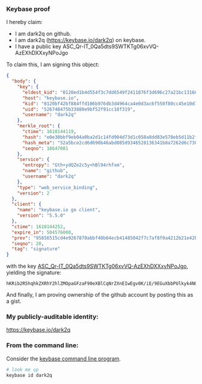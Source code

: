 ### Keybase proof

I hereby claim:

  * I am dark2q on github.
  * I am dark2q (https://keybase.io/dark2q) on keybase.
  * I have a public key ASC_Qr-IT_0Qa5dts9SWTKTg06xvVQ-AzEXhDXXxyNPoJgo

To claim this, I am signing this object:

```json
{
  "body": {
    "key": {
      "eldest_kid": "0120ed1b4d554f3c7dd6549f2411876f3d696c27a21bc1316057497cfead538370620a",
      "host": "keybase.io",
      "kid": "0120bf42bf884ffd106b976db3d4964ca4e0d3ac6f550f80cc45e10d75f1c8d3e8260a",
      "uid": "526748475b33880e9bf52f91cc18f319",
      "username": "dark2q"
    },
    "merkle_root": {
      "ctime": 1610144119,
      "hash": "e0e30bbf9eb04a0ba2d1c14fd904d73d1c058a8dd83e578eb5d11b2fc3b8ce6728137c7ebd3a834add3f5a36ac2fb1bbe7bcf83a8b4f8dd40882c8da48ce6d3d",
      "hash_meta": "52a5bce2cd6d690b46abd085d9346528136341b8a7262d6c738dfd740433560a",
      "seqno": 18647081
    },
    "service": {
      "entropy": "Gth+ydQZe2c5y+hBl94rhfxm",
      "name": "github",
      "username": "dark2q"
    },
    "type": "web_service_binding",
    "version": 2
  },
  "client": {
    "name": "keybase.io go client",
    "version": "5.5.0"
  },
  "ctime": 1610144252,
  "expire_in": 504576000,
  "prev": "95856515cd4e9267870abbf40b64ecb41485042f7c7af8f0a4212b21e42bfa68",
  "seqno": 20,
  "tag": "signature"
}
```

with the key [ASC_Qr-IT_0Qa5dts9SWTKTg06xvVQ-AzEXhDXXxyNPoJgo](https://keybase.io/dark2q), yielding the signature:

```
hKRib2R5hqhkZXRhY2hlZMOpaGFzaF90eXBlCqNrZXnEIwEgv0K/iE/9EGuXbbPUlkyk4NOsb1UPgMxF4Q118cjT6CYKp3BheWxvYWTESpcCFMQglYVlFc1OkmeHCrv0C2TstBSFBC98evjwpCErIeQr+mjEIHZ9YMTYWwKDs25l5JcnxM8K6h4pjLW+NgOjzNLW8PYcAgHCo3NpZ8RAnONEbRsl5xqcxkoJGzswGz+nG0pPITzUv1lgM/vvVFIDAF+1+hUAJheFg3+FhRSVcqrGRPrCotPQNFNbyYVrDqhzaWdfdHlwZSCkaGFzaIKkdHlwZQildmFsdWXEIFzEinScYnQYDWqtfe8CnLOAK1NfR17SkFuVcsLL8aJEo3RhZ80CAqd2ZXJzaW9uAQ==

```

And finally, I am proving ownership of the github account by posting this as a gist.

### My publicly-auditable identity:

https://keybase.io/dark2q

### From the command line:

Consider the [keybase command line program](https://keybase.io/download).

```bash
# look me up
keybase id dark2q
```

